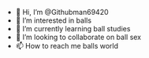 - 👋 Hi, I’m @Githubman69420
- 👀 I’m interested in balls
- 🌱 I’m currently learning ball studies
- 💞️ I’m looking to collaborate on ball sex
- 📫 How to reach me balls world

<!---
Githubman69420/Githubman69420 is a ✨ special ✨ repository because its `README.md` (this file) appears on your GitHub profile.
You can click the Preview link to take a look at your changes.
--->
